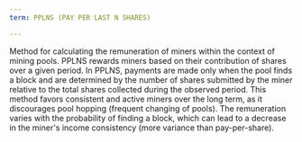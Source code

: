 ```yaml
---
term: PPLNS (PAY PER LAST N SHARES)

---
```

Method for calculating the remuneration of miners within the context of mining pools. PPLNS rewards miners based on their contribution of shares over a given period. In PPLNS, payments are made only when the pool finds a block and are determined by the number of shares submitted by the miner relative to the total shares collected during the observed period. This method favors consistent and active miners over the long term, as it discourages pool hopping (frequent changing of pools). The remuneration varies with the probability of finding a block, which can lead to a decrease in the miner's income consistency (more variance than pay-per-share).